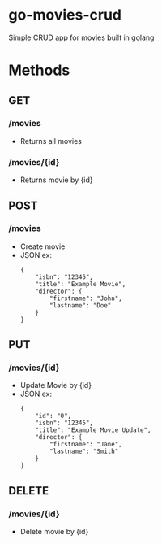 # go-movies-crud
Simple CRUD app for movies built in golang

# Methods
## GET
### /movies
- Returns all movies
### /movies/{id}
- Returns movie by {id}
## POST
### /movies
- Create movie
- JSON ex:
    ```
    {
        "isbn": "12345",
        "title": "Example Movie",
        "director": {
            "firstname": "John",
            "lastname": "Doe"
        }
    }
    ```
## PUT
### /movies/{id}
- Update Movie by {id}
- JSON ex:
    ```
    {
        "id": "0",
        "isbn": "12345",
        "title": "Example Movie Update",
        "director": {
            "firstname": "Jane",
            "lastname": "Smith"
        }
    }
    ```
## DELETE
### /movies/{id}
- Delete movie by {id}